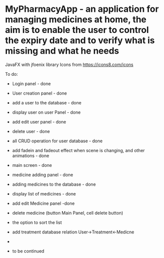# MyPharmacyApp - an application for managing medicines at home, the aim is to enable the user to control the expiry date and to verify what is missing and what he needs

JavaFX with jfoenix library
Icons from https://icons8.com/icons

To do:
- Login panel - done
- User creation panel - done
- add a user to the database - done
- display user on user Panel - done
- add edit user panel - done
- delete user - done
- all CRUD operation for user database - done
- add fadein and fadeout effect when scene is changing, and other animations - done
- main screen - done
- medicine adding panel - done
- adding medicines to the database - done
- display list of medicines - done
- add edit Medicine panel -done
- delete medicine (button Main Panel, cell delete button)
- the option to sort the list
- add treatment database relation User->Treatment<-Medicne
- 

- to be continued


